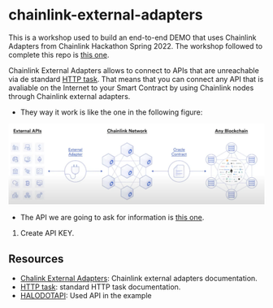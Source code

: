 # chainlink-external-adapters

This is a workshop used to build an end-to-end DEMO that uses Chainlink Adapters from Chainlink Hackathon Spring 2022.
The workshop followed to complete this repo is [this one](https://www.youtube.com/watch?v=fICFYsN4E74&t=2527s).

Chainlink External Adapters allows to connect to APIs that are unreachable via de standard [HTTP task](https://docs.chain.link/docs/jobs/task-types/http/). That means that you can connect any API that is avaliable on the Internet to your Smart Contract by using Chainlink nodes through Chainlink external adapters.

- They way it work is like the one in the following figure:
<img src="./images/adapters.png">

- The API we are going to ask for information is [this one](https://developers.halodotapi.com).
1. Create API KEY.


## Resources
- [Chalink External Adapters](https://docs.chain.link/docs/external-adapters/): Chainlink external adapters documentation.
- [HTTP task](https://docs.chain.link/docs/jobs/task-types/http/): standard HTTP task documentation.
- [HALODOTAPI](https://developers.halodotapi.com): Used API in the example